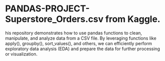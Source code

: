 # PANDAS-PROJECT-Superstore_Orders.csv from Kaggle.
his repository demonstrates how to use pandas functions to clean, manipulate, and analyze data from a CSV file. By leveraging functions like apply(), groupby(), sort_values(), and others, we can efficiently perform exploratory data analysis (EDA) and prepare the data for further processing or visualization.
